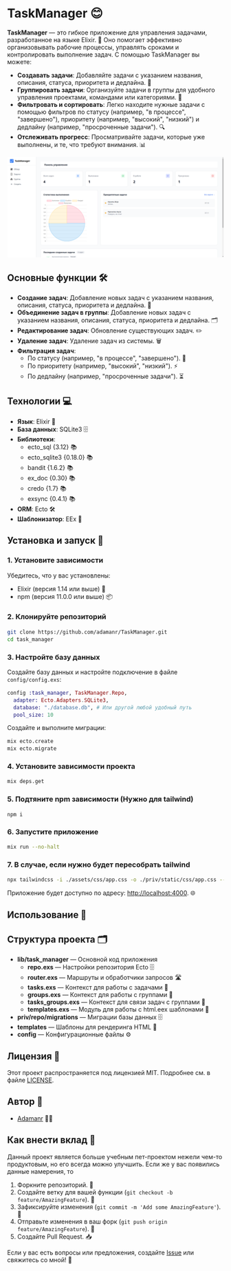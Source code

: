# TaskManager 😊

**TaskManager** — это гибкое приложение для управления задачами, разработанное на языке Elixir. 🚀 Оно помогает эффективно организовывать рабочие процессы, управлять сроками и контролировать выполнение задач. С помощью TaskManager вы можете:
- **Создавать задачи**: Добавляйте задачи с указанием названия, описания, статуса, приоритета и дедлайна. 📝
- **Группировать задачи**: Организуйте задачи в группы для удобного управления проектами, командами или категориями. 📂
- **Фильтровать и сортировать**: Легко находите нужные задачи с помощью фильтров по статусу (например, "в процессе", "завершено"), приоритету (например, "высокий", "низкий") и дедлайну (например, "просроченные задачи"). 🔍
- **Отслеживать прогресс**: Просматривайте задачи, которые уже выполнены, и те, что требуют внимания. 📊

 
![ 📸](priv/static/image.png)

## Основные функции 🛠️

- **Создание задач**: Добавление новых задач с указанием названия, описания, статуса, приоритета и дедлайна. 📅
- **Объединение задач в группы**: Добавление новых задач с указанием названия, описания, статуса, приоритета и дедлайна. 🗂️
- **Редактирование задач**: Обновление существующих задач. ✏️
- **Удаление задач**: Удаление задач из системы. 🗑️
- **Фильтрация задач**:
  - По статусу (например, "в процессе", "завершено"). 🚦
  - По приоритету (например, "высокий", "низкий"). ⚡
  - По дедлайну (например, "просроченные задачи"). ⏳

## Технологии 💻

- **Язык**: Elixir 🧪
- **База данных**: SQLite3 🗄️
- **Библиотеки**:
  - ecto_sql {3.12} 📚
  - ecto_sqlite3 {0.18.0} 📚
  - bandit {1.6.2} 📚
  - ex_doc {0.30} 📚
  - credo {1.7} 📚
  - exsync {0.4.1} 📚
- **ORM**: Ecto 🛠️
- **Шаблонизатор**: EEx 📝

## Установка и запуск 🚀

### 1. Установите зависимости

Убедитесь, что у вас установлены:
- Elixir (версия 1.14 или выше) 🧪
- npm (версия 11.0.0 или выше) 📦

### 2. Клонируйте репозиторий

```bash
git clone https://github.com/adamanr/TaskManager.git
cd task_manager
```

### 3. Настройте базу данных

Создайте базу данных и настройте подключение в файле `config/config.exs`:

```elixir
config :task_manager, TaskManager.Repo,
  adapter: Ecto.Adapters.SQLite3,
  database: "./database.db", # Или другой любой удобный путь
  pool_size: 10
```

Создайте и выполните миграции:

```bash
mix ecto.create
mix ecto.migrate
```

### 4. Установите зависимости проекта

```bash
mix deps.get
```

### 5. Подтяните npm зависимости (Нужно для tailwind) 
```
npm i
```


### 6. Запустите приложение

```bash
mix run --no-halt
```

### 7. В случае, если нужно будет пересобрать tailwind
```bash
npx tailwindcss -i ./assets/css/app.css -o ./priv/static/css/app.css --watch
```

Приложение будет доступно по адресу: [http://localhost:4000](http://localhost:4000). 🌐

## Использование 📖

## Структура проекта 🗂️

- **lib/task_manager** — Основной код приложения
  - **repo.exs** — Настройки репозитория Ecto 🗄️
  - **router.exs** — Маршруты и обработчики запросов 🛣️
  - **tasks.exs** — Контекст для работы с задачами 📝
  - **groups.exs** — Контекст для работы с группами 📂
  - **tasks_groups.exs** — Контекст для связи задач с группами 🔗
  - **templates.exs** — Модуль для работы с html.eex шаблонами 📄
- **priv/repo/migrations** — Миграции базы данных 🗄️
- **templates** — Шаблоны для рендеринга HTML 📄
- **config** — Конфигурационные файлы ⚙️

## Лицензия 📜

Этот проект распространяется под лицензией MIT. Подробнее см. в файле [LICENSE](LICENSE).

## Автор 👤

- [Adamanr](https://github.com/adamanr) 🧑‍💻


## Как внести вклад 🤝
Данный проект является больше учебным пет-проектом нежели чем-то продуктовым, но его всегда можно улучшить. Если же у вас появились данные намерения, то

1. Форкните репозиторий. 🍴
2. Создайте ветку для вашей функции (`git checkout -b feature/AmazingFeature`). 🌿
3. Зафиксируйте изменения (`git commit -m 'Add some AmazingFeature'`). 💾
4. Отправьте изменения в ваш форк (`git push origin feature/AmazingFeature`). 🚀
5. Создайте Pull Request. 📥


Если у вас есть вопросы или предложения, создайте [Issue](https://github.com/adamanr/TaskManager/issues) или свяжитесь со мной! 📩
